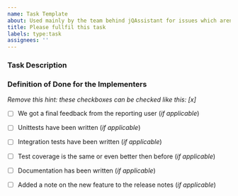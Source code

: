 ```yaml
---
name: Task Template
about: Used mainly by the team behind jQAssistant for issues which aren't a feature nor a bug, but must be done and should'nt be forgotten.
title: Please fullfil this task
labels: type:task
assignees: ''
---
```


### Task Description

### Definition of Done for the Implementers
_Remove this hint: these checkboxes can be checked like this: [x]_
- [ ] We got a final feedback from the reporting user (_if applicable_)
- [ ] Unittests have been written (_if applicable_)
- [ ] Integration tests have been written (_if applicable_)
- [ ] Test coverage is the same or even better then before (_if applicable_)
- [ ] Documentation has been written (_if applicable_)
- [ ] Added a note on the new feature to the release notes (_if applicable_)

